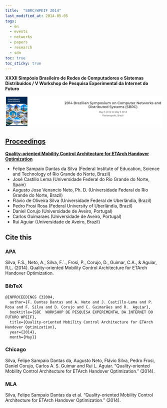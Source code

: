 ```yaml
---
title:  "SBRC/WPEIF 2014"
last_modified_at: 2014-05-05
tags:
  - en
  - events
  - networks
  - papers
  - research
  - sdn
toc: true
toc_sticky: true
---
```


**XXXII Simpósio Brasileiro de Redes de Computadores e Sistemas Distribuídos / V Workshop de Pesquisa Experimental da Internet do Futuro**

![](/assets/images/posts/2014-05-05-sbrc14.png)

## [Proceedings](http://www.sbrc2014.ufsc.br/?pg=workshops&id=6)

[**Quality-oriented Mobility Control Architecture for ETArch Handover Optimization**](https://www.semanticscholar.org/paper/Quality-oriented-Mobility-Control-Architecture-for-Silva-Neto/06330e77484e498f3bb4c8429761902196a213e6)

 - Felipe Sampaio Dantas da Silva (Federal Institute of Education, Science and Technology of Rio Grande do Norte, Brazil)
 - José Castillo Lema (Universidade Federal do Rio Grande do Norte, Spain)
 - Augusto Jose Venancio Neto, Ph. D. (Universidade Federal do Rio Grande do Norte, Brazil)
 - Flavio de Oliveira Silva (Universidade Federal de Uberlândia, Brazil)
 - Pedro Frosi Rosa (Federal University of Uberlândia, Brazil)
 - Daniel Corujo (Universidade de Aveiro, Portugal)
 - Carlos Guimaraes (Universidade de Aveiro, Portugal)
 - Rui Aguiar (Universidade de Aveiro, Brazil)

## Cite this

### APA

Silva, F.S., Neto, A., Silva, F.´., Frosi, P., Corujo, D., Guimar, C.A., & Aguiar, R.L. (2014). Quality-oriented Mobility Control Architecture for ETArch Handover Optimization.

### BibTeX

```
@INPROCEEDINGS {32004,
  author={F. Dantas Dantas and A. Neto and J. Castillo-Lema and P.  Rosa and F. Silva and D. Corujo and C. Guimarães and R.  Aguiar},
  booktitle={SBC  WORKSHOP DE PESQUISA EXPERIMENTAL DA INTERNET DO FUTURO WPEIF},
  title={Quality-oriented Mobility Control Architecture for ETArch Handover Optimization},
  year={2014},
  month={May}}
```

### Chicago

Silva, Felipe Sampaio Dantas da, Augusto Neto, Flávio Silva, Pedro Frosi, Daniel Corujo, Carlos A. S. Guimar and Rui L. Aguiar. “Quality-oriented Mobility Control Architecture for ETArch Handover Optimization.” (2014).

### MLA

Silva, Felipe Sampaio Dantas da et al. “Quality-oriented Mobility Control Architecture for ETArch Handover Optimization.” (2014).